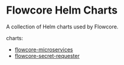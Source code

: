 # Flowcore Helm Charts

A collection of Helm charts used by Flowcore.

charts:
- [flowcore-microservices](https://github.com/flowcore-io/flowcore-helm-charts/blob/main/charts/flowcore-microservices/README.md)
- [flowcore-secret-requester](https://github.com/flowcore-io/flowcore-helm-charts/blob/main/charts/flowcore-secret-requester/README.md)